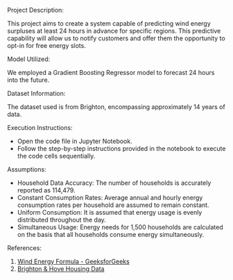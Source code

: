 Project Description:

This project aims to create a system capable of predicting wind energy surpluses at least 24 hours in advance for specific regions. This predictive capability will allow us to notify customers and offer them the opportunity to opt-in for free energy slots.

Model Utilized:

We employed a Gradient Boosting Regressor model to forecast 24 hours into the future.

Dataset Information:

The dataset used is from Brighton, encompassing approximately 14 years of data.

Execution Instructions:

- Open the code file in Jupyter Notebook.
- Follow the step-by-step instructions provided in the notebook to execute the code cells sequentially.

Assumptions:

- Household Data Accuracy: The number of households is accurately reported as 114,479.
- Constant Consumption Rates: Average annual and hourly energy consumption rates per household are assumed to remain constant.
- Uniform Consumption: It is assumed that energy usage is evenly distributed throughout the day.
- Simultaneous Usage: Energy needs for 1,500 households are calculated on the basis that all households consume energy simultaneously.

References:

1. [Wind Energy Formula - GeeksforGeeks](https://www.geeksforgeeks.org/wind-energy-formula/)
2. [Brighton & Hove Housing Data](https://www.brighton-hove.gov.uk/sites/default/files/migrated/subject/inline/downloads/citystats/4_Housing.pdf#:~:text=In%20total%20there%20are%20118%2C953%20household%20spaces,in%20Brighton%20%26%20Hove%2C%20114%2C479%20have%20residents)